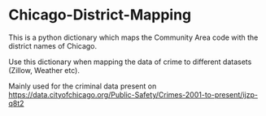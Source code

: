 # Chicago-District-Mapping
This is a python dictionary which maps the Community Area code with the district names of Chicago. 

Use this dictionary when mapping the data of crime to different datasets (Zillow, Weather etc).

Mainly used for the criminal data present on https://data.cityofchicago.org/Public-Safety/Crimes-2001-to-present/ijzp-q8t2
